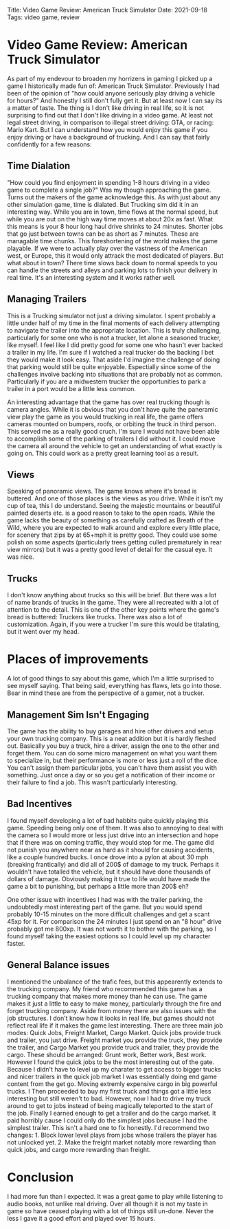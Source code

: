Title: Video Game Review: American Truck Simulator
Date: 2021-09-18
Tags: video game, review

# Video Game Review: American Truck Simulator

As part of my endevour to broaden my horrizens in gaming I picked up a game I historically made fun of: American Truck Simulator. Previously I had been of the opinion of "how could anyone seriously play driving a vehicle for hours?" And honestly I still don't fully get it. But at least now I can say its a matter of taste. The thing is I don't like driving in real life, so it is not surprising to find out that I don't like driving in a video game. At least not legal street driving, in comparison to illegal street driving: GTA, or racing: Mario Kart. But I can understand how you would enjoy this game if you enjoy driving or have a background of trucking. And I can say that fairly confidently for a few reasons:

## Time Dialation

"How could you find enjoyment in spending 1-8 hours driving in a video game to complete a single job?" Was my though approaching the game. Turns out the makers of the game acknowledge this. As with just about any other simulation game, time is dialated. But Trucking sim did it in an interesting way. While you are in town, time flows at the normal speed, but while you are out on the high way time moves at about 20x as fast. What this means is your 8 hour long haul drive shrinks to 24 minutes. Shorter jobs that go just between towns can be as short as 7 minutes. These are managable time chunks. This foreshortening of the world makes the game playable. If we were to actually play over the vastness of the American west, or Europe, this it would only attrack the most dedicated of players. But what about in town? There time slows back down to normal speeds to you can handle the streets and alleys and parking lots to finish your delivery in real time. It's an interesting system and it works rather well.

## Managing Trailers

This is a Trucking simulator not just a driving simulator. I spent probably a little under half of my time in the final moments of each delivery attempting to navigate the trailer into the appropriate location. This is truly challenging, particularly for some one who is not a trucker, let alone a seasoned trucker, like myself. I feel like I did pretty good for some one who hasn't ever backed a trailer in my life. I'm sure if I watched a real trucker do the backing I bet they would make it look easy. That aside I'd imagine the challenge of doing that parking would still be quite enjoyable. Espectially since some of the challenges involve backing into situations that are probably not as common. Particularly if you are a midwestern trucker the opportunities to park a trailer in a port would be a little less common. 

An interesting advantage that the game has over real trucking though is camera angles. While it is obvious that you don't have quite the paneramic view play the game as you would trucking in real life, the game offers cameras mounted on bumpers, roofs, or orbiting the truck in third person. This served me as a really good cruch. I'm sure I would not have been able to accomplish some of the parking of trailers I did without it. I could move the camera all around the vehicle to get an understanding of what exactly is going on. This could work as a pretty great learning tool as a result.

## Views

Speaking of panoramic views. The game knows where it's bread is buttered. And one of those places is the views as you drive. While it isn't my cup of tea, this I do understand. Seeing the majestic mountains or beautiful painted deserts etc. is a good reason to take to the open roads. While the game lacks the beauty of something as carefully crafted as Breath of the Wild, where you are expected to walk around and explore every little place, for scenery that zips by at 65+mph it is pretty good. They could use some polish on some aspects (particularly trees getting culled prematurely in rear view mirrors) but it was a pretty good level of detail for the casual eye. It was nice.

## Trucks

I don't know anything about trucks so this will be brief. But there was a lot of name brands of trucks in the game. They were all recreated with a lot of attention to the detail. This is one of the other key points where the game's bread is buttered: Truckers like trucks. There was also a lot of customization. Again, if you were a trucker I'm sure this would be titalating, but it went over my head.

# Places of improvements

A lot of good things to say about this game, which I'm a little surprised to see myself saying. That being said, everything has flaws, lets go into those. Bear in mind these are from the perspective of a gamer, not a trucker.

## Management Sim Isn't Engaging

The game has the ability to buy garages and hire other drivers and setup your own trucking company. This is a neat addition but it is hardly fleshed out. Basically you buy a truck, hire a driver, assign the one to the other and forget them. You can do some micro management on what you want them to specialize in, but their performance is more or less just a roll of the dice. You can't assign them particular jobs, you can't have them assist you with something. Just once a day or so you get a notification of their income or their failure to find a job. This wasn't particularly interesting. 

## Bad Incentives

I found myself developing a lot of bad habbits quite quickly playing this game. Speeding being only one of them. It was also to annoying to deal with the camera so I would more or less just drive into an intersection and hope that if there was on coming traffic, they would stop for me. The game did not punish you anywhere near as hard as it should for causing accidents, like a couple hundred bucks. I once drove into a pylon at about 30 mph (breaking frantically) and did all of 200$ of damage to my truck. Perhaps it wouldn't have totalled the vehicle, but it should have done thousands of dollars of damage. Obviously making it true to life would have made the game a bit to punishing, but perhaps a little more than 200$ eh?

One other issue with incentives I had was with the trailer parking, the undoubtedly most interesting part of the game. But you would spend probably 10-15 minutes on the more difficult challenges and get a scant 45xp for it. For comparison the 24 minutes I just spend on an "8 hour" drive probably got me 800xp. It was not worth it to bother with the parking, so I found myself taking the easiest options so I could level up my character faster.

## General Balance issues

I mentioned the unbalance of the trafic fees, but this appearently extends to the trucking company. My friend who recommended this game has a trucking company that makes more money than he can use. The game makes it just a little to easy to make money, particularly through the fire and forget trucking company. Aside from money there are also issues with the job structures. I don't know how it looks in real life, but games should not reflect real life if it makes the game lest interesting. There are three main job modes: Quick Jobs, Freight Market, Cargo Market. Quick jobs provide truck and trailer, you just drive. Freight market you provide the truck, they provide the trailer, and Cargo Market you provide truck and trailer, they provide the cargo. These should be arranged: Grunt work, Better work, Best work. However I found the quick jobs to be the most interesting out of the gate. Because I didn't have to level up my charater to get access to bigger trucks and nicer trailers in the quick job market I was essentially doing end game content from the get go. Moving extremly expensive cargo in big powerful trucks. I Then proceeded to buy my first truck and things got a little less interesting but still weren't to bad. However, now I had to drive my truck around to get to jobs instead of being magically teleported to the start of the job. Finally I earned enough to get a trailer and do the cargo market. It paid horribly cause I could only do the simplest jobs because I had the simplest trailer. This isn't a hard one to fix honestly. I'd recommend two changes: 1. Block lower level plays from jobs whose trailers the player has not unlocked yet. 2. Make the freight market notably more rewarding than quick jobs, and cargo more rewarding than freight. 

# Conclusion

I had more fun than I expected. It was a great game to play while listening to audio books, not unlike real driving. Over all though it is not my taste in game so have ceased playing with a lot of things still un-done. Never the less I gave it a good effort and played over 15 hours. 
